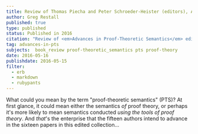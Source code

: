 ```yaml
---
title: Review of Thomas Piecha and Peter Schroeder-Heister (editors), Advances in Proof-Theoretic Semantics
author: Greg Restall
published: true
type: published
status: Published in 2016
citation: "Review of <em>Advances in Proof-Theoretic Semantics</em> edited by Thomas Piecha and Peter Schroeder-Heister, <em><a href=\"http://ndpr.nd.edu/news/67011-advances-in-proof-theoretic-semantics/\">Notre Dame Philosophical Reviews</a></em> (2016)"
tag: advances-in-pts
subjects:  book_review proof-theoretic_semantics pts proof-theory
date: 2016-05-16
publishdate: 2016-05-15
filter:
  - erb
  - markdown
  - rubypants
---
```

What could you mean by the term "proof-theoretic semantics" (PTS)? At first glance, it could mean either the semantics *of* proof theory, or perhaps it's more likely to mean semantics conducted *using the tools of proof theory*. And *that*'s the enterprise that the fifteen authors intend to advance in the sixteen papers in this edited collection&hellip;